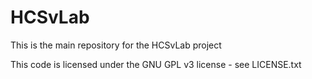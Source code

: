 HCSvLab
=======

This is the main repository for the HCSvLab project

This code is licensed under the GNU GPL v3 license - see LICENSE.txt
